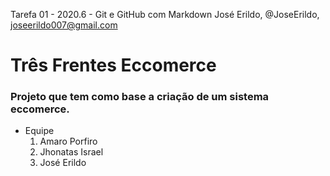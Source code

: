 Tarefa 01 - 2020.6 - Git e GitHub com Markdown
José Erildo, @JoseErildo, joseerildo007@gmail.com

# Três Frentes Eccomerce
### Projeto que tem como base a criação de um sistema eccomerce.

* Equipe
  1. Amaro Porfiro
  2. Jhonatas Israel
  3. José Erildo
